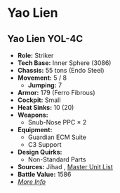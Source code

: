 # Yao Lien 

## Yao Lien YOL-4C 

- **Role:** Striker 
- **Tech Base:** Inner Sphere (3086) 
- **Chassis:** 55 tons (Endo Steel) 
- **Movement:** 5 / 8 
  - **Jumping:** 7 
- **Armor:** 179 (Ferro Fibrous) 
- **Cockpit:** Small 
- **Heat Sinks:** 10 (20) 
- **Weapons:** 
  - Snub-Nose PPC × 2 
- **Equipment:** 
  - Guardian ECM Suite 
  - C3 Support 
- **Design Quirks:** 
  - Non-Standard Parts 
- **Sources:** Jihad , [Master Unit List](http://masterunitlist.info/Unit/Details/3609/yao-lien-yol-4c) 
- **Battle Value:** 1586 
- [*More Info*](yao_lien/yao_lien_yol-4c.md) 

